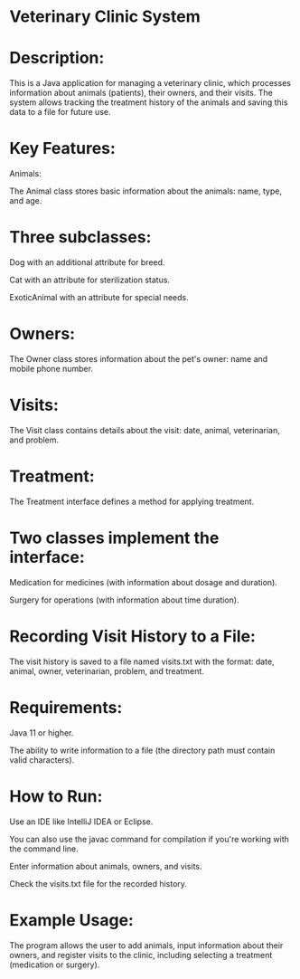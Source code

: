 # Veterinary Clinic System
# Description:
This is a Java application for managing a veterinary clinic, which processes information about animals (patients), their owners, and their visits. The system allows tracking the treatment history of the animals and saving this data to a file for future use.

# Key Features:
Animals:

The Animal class stores basic information about the animals: name, type, and age.

# Three subclasses:

Dog with an additional attribute for breed.

Cat with an attribute for sterilization status.

ExoticAnimal with an attribute for special needs.

# Owners:

The Owner class stores information about the pet's owner: name and mobile phone number.

# Visits:

The Visit class contains details about the visit: date, animal, veterinarian, and problem.

# Treatment:

The Treatment interface defines a method for applying treatment.

# Two classes implement the interface:

Medication for medicines (with information about dosage and duration).

Surgery for operations (with information about time duration).

# Recording Visit History to a File:

The visit history is saved to a file named visits.txt with the format: date, animal, owner, veterinarian, problem, and treatment.

# Requirements:
Java 11 or higher.

The ability to write information to a file (the directory path must contain valid characters).

# How to Run:

Use an IDE like IntelliJ IDEA or Eclipse.

You can also use the javac command for compilation if you're working with the command line.

Enter information about animals, owners, and visits.

Check the visits.txt file for the recorded history.

# Example Usage:
The program allows the user to add animals, input information about their owners, and register visits to the clinic, including selecting a treatment (medication or surgery).
